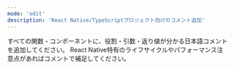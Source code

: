 ```yaml
---
mode: 'edit'
description: 'React Native/TypeScriptプロジェクト向けのコメント追加'
---
```


すべての関数・コンポーネントに、役割・引数・返り値が分かる日本語コメントを追加してください。
React Native特有のライフサイクルやパフォーマンス注意点があればコメントで補足してください。
